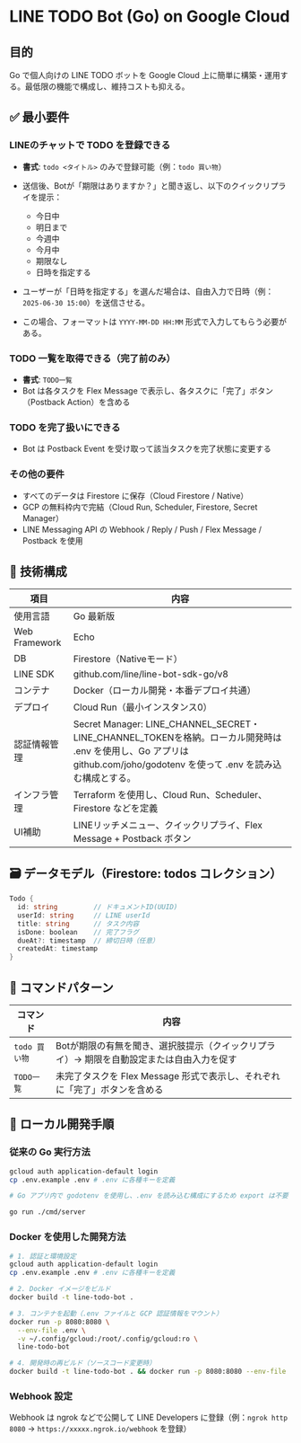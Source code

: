 # LINE TODO Bot (Go) on Google Cloud

## 目的
Go で個人向けの LINE TODO ボットを Google Cloud 上に簡単に構築・運用する。最低限の機能で構成し、維持コストも抑える。

## ✅ 最小要件

### LINEのチャットで TODO を登録できる
- **書式**: `todo <タイトル>` のみで登録可能（例：`todo 買い物`）
- 送信後、Botが「期限はありますか？」と聞き返し、以下のクイックリプライを提示：
  - 今日中
  - 明日まで
  - 今週中
  - 今月中
  - 期限なし
  - 日時を指定する

- ユーザーが「日時を指定する」を選んだ場合は、自由入力で日時（例：`2025-06-30 15:00`）を送信させる。
- この場合、フォーマットは `YYYY-MM-DD HH:MM` 形式で入力してもらう必要がある。

### TODO 一覧を取得できる（完了前のみ）
- **書式**: `TODO一覧`
- Bot は各タスクを Flex Message で表示し、各タスクに「完了」ボタン（Postback Action）を含める

### TODO を完了扱いにできる
- Bot は Postback Event を受け取って該当タスクを完了状態に変更する

### その他の要件
- すべてのデータは Firestore に保存（Cloud Firestore / Native）
- GCP の無料枠内で完結（Cloud Run, Scheduler, Firestore, Secret Manager）
- LINE Messaging API の Webhook / Reply / Push / Flex Message / Postback を使用

## 🧱 技術構成

| 項目 | 内容 |
|------|------|
| 使用言語 | Go 最新版 |
| Web Framework | Echo |
| DB | Firestore（Nativeモード） |
| LINE SDK | github.com/line/line-bot-sdk-go/v8 |
| コンテナ | Docker（ローカル開発・本番デプロイ共通） |
| デプロイ | Cloud Run（最小インスタンス0） |
| 認証情報管理 | Secret Manager: LINE_CHANNEL_SECRET・LINE_CHANNEL_TOKENを格納。ローカル開発時は .env を使用し、Go アプリは github.com/joho/godotenv を使って .env を読み込む構成とする。 |
| インフラ管理 | Terraform を使用し、Cloud Run、Scheduler、Firestore などを定義 |
| UI補助 | LINEリッチメニュー、クイックリプライ、Flex Message + Postback ボタン |

## 🗃 データモデル（Firestore: todos コレクション）

```go
Todo {
  id: string         // ドキュメントID(UUID)
  userId: string     // LINE userId
  title: string      // タスク内容
  isDone: boolean    // 完了フラグ
  dueAt?: timestamp  // 締切日時（任意）
  createdAt: timestamp
}
```

## 🧾 コマンドパターン

| コマンド | 内容 |
|----------|------|
| `todo 買い物` | Botが期限の有無を聞き、選択肢提示（クイックリプライ）→ 期限を自動設定または自由入力を促す |
| `TODO一覧` | 未完了タスクを Flex Message 形式で表示し、それぞれに「完了」ボタンを含める |

## 🧪 ローカル開発手順

### 従来の Go 実行方法

```bash
gcloud auth application-default login
cp .env.example .env # .env に各種キーを定義

# Go アプリ内で godotenv を使用し、.env を読み込む構成にするため export は不要

go run ./cmd/server
```

### Docker を使用した開発方法

```bash
# 1. 認証と環境設定
gcloud auth application-default login
cp .env.example .env # .env に各種キーを定義

# 2. Docker イメージをビルド
docker build -t line-todo-bot .

# 3. コンテナを起動（.env ファイルと GCP 認証情報をマウント）
docker run -p 8080:8080 \
  --env-file .env \
  -v ~/.config/gcloud:/root/.config/gcloud:ro \
  line-todo-bot

# 4. 開発時の再ビルド（ソースコード変更時）
docker build -t line-todo-bot . && docker run -p 8080:8080 --env-file .env -v ~/.config/gcloud:/root/.config/gcloud:ro line-todo-bot
```

### Webhook 設定
Webhook は ngrok などで公開して LINE Developers に登録（例：`ngrok http 8080` → `https://xxxxx.ngrok.io/webhook` を登録）



